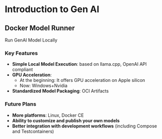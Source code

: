 # Introduction to Gen AI

## Docker Model Runner
Run GenAI Model Locally

### Key Features
- **Simple Local Model Execution**: based on llama.cpp, OpenAI API compliant
- **GPU Acceleration**:
  - At the beginning: It offers GPU acceleration on Apple silicon
  - Now: Windows+Nvidia
- **Standardized Model Packaging**: OCI Artifacts

### Future Plans
- **More platforms**: Linux, Docker CE
- **Ability to customize and publish your own models**
- **Better integration with development workflows** (including Compose and Testcontainers)

